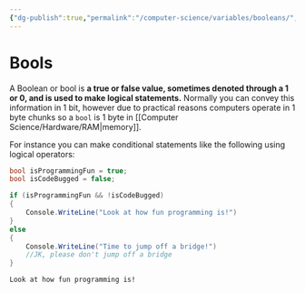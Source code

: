 ```yaml
---
{"dg-publish":true,"permalink":"/computer-science/variables/booleans/","tags":["nooblet","beginner"]}
---
```



# Bools

A Boolean or bool is **a true or false value, sometimes denoted through a 1 or 0, and is used to make logical statements.** Normally you can convey this information in 1 bit, however due to practical reasons computers operate in 1 byte chunks so a `bool` is 1 byte in [[Computer Science/Hardware/RAM\|memory]].

For instance you can make conditional statements like the following using logical operators:
```csharp
bool isProgrammingFun = true;
bool isCodeBugged = false;

if (isProgrammingFun && !isCodeBugged)
{
	Console.WriteLine("Look at how fun programming is!")
}
else
{
	Console.WriteLine("Time to jump off a bridge!")
	//JK, please don't jump off a bridge
}
```
```output
Look at how fun programming is!
```